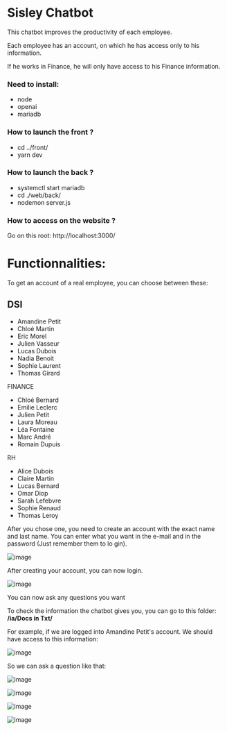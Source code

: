 # Sisley Chatbot

This chatbot improves the productivity of each employee.

Each employee has an account, on which he has access only to his information.

If he works in Finance, he will only have access to his Finance information.

### Need to install:
- node
- openai
- mariadb

### How to launch the front ?
- cd ../front/
- yarn dev

### How to launch the back ? 
- systemctl start mariadb
- cd ./web/back/
- nodemon server.js

### How to access on the website ?

Go on this root: http://localhost:3000/

# Functionnalities:

To get an account of a real employee, you can choose between these:

## DSI

- Amandine Petit
- Chloé Martin
- Eric Morel
- Julien Vasseur
- Lucas Dubois
- Nadia Benoit
- Sophie Laurent
- Thomas Girard

FINANCE

- Chloé Bernard
- Emilie Leclerc
- Julien Petit
- Laura Moreau
- Léa Fontaine
- Marc André
- Romain Dupuis

RH

- Alice Dubois
- Claire Martin
- Lucas Bernard
- Omar Diop
- Sarah Lefebvre
- Sophie Renaud
- Thomas Leroy


After you chose one, you need to create an account with the exact name and last name.
You can enter what you want in the e-mail and in the password (Just remember them to lo gin).

![image](https://github.com/Nicolasalx/Sisley-Chatbot/assets/114945623/7999f7aa-8a27-4fcb-86d3-9cd5e57298ef)

After creating your account, you can now login.

![image](https://github.com/Nicolasalx/Sisley-Chatbot/assets/114945623/7ec1ed8e-ccc7-4515-b093-1082433b90cf)

You can now ask any questions you want

To check the information the chatbot gives you, you can go to this folder: **/ia/Docs in Txt/**

For example, if we are logged into Amandine Petit's account.
We should have access to this information:

![image](https://github.com/Nicolasalx/Sisley-Chatbot/assets/114945623/98e6f2a2-5d78-46a2-9050-66ea7586acc5)

So we can ask a question like that:

![image](https://github.com/Nicolasalx/Sisley-Chatbot/assets/114945623/54d8ad4c-285a-4ca6-afae-3c13969f31f3)


![image](https://github.com/Nicolasalx/Sisley-Chatbot/assets/114945623/ae73c87e-9733-434e-821b-93c41c8a7991)


![image](https://github.com/Nicolasalx/Sisley-Chatbot/assets/114945623/6b19e492-58a1-40cc-82ed-1f194ec809f2)


![image](https://github.com/Nicolasalx/Sisley-Chatbot/assets/114945623/d26fde9b-e263-4cc7-a7d9-a45567a5bd87)
